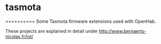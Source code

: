 # tasmota
==========
Some Tasmota firmware extensions used with OpenHab.

These projects are explained in detail under http://www.bernaerts-nicolas.fr/iot/
